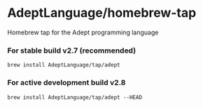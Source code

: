 # AdeptLanguage/homebrew-tap
Homebrew tap for the Adept programming language

### For stable build v2.7 (recommended)
```
brew install AdeptLanguage/tap/adept
```

### For active development build v2.8
```
brew install AdeptLanguage/tap/adept --HEAD
```

